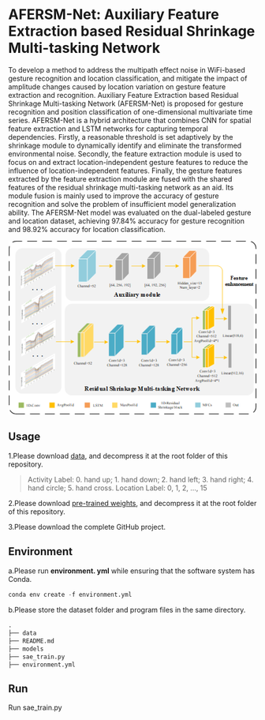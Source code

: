# AFERSM-Net: Auxiliary Feature Extraction based Residual Shrinkage Multi-tasking Network 

To develop a method to address the multipath effect noise in WiFi-based gesture recognition and location classification, and mitigate the impact of amplitude changes caused by location variation on gesture feature extraction and recognition.
Auxiliary Feature Extraction based Residual Shrinkage Multi-tasking Network (AFERSM-Net) is proposed for gesture recognition and position classification of one-dimensional multivariate time series. AFERSM-Net is a hybrid architecture that combines CNN for spatial feature extraction and LSTM networks for capturing temporal dependencies. Firstly, a reasonable threshold is set adaptively by the shrinkage module to dynamically identify and eliminate the transformed environmental noise. Secondly, the feature extraction module is used to focus on and extract location-independent gesture features to reduce the influence of location-independent features. Finally, the gesture features extracted by the feature extraction module are fused with the shared features of the residual shrinkage multi-tasking network as an aid. Its module fusion is mainly used to improve the accuracy of gesture recognition and solve the problem of insufficient model generalization ability.
The AFERSM-Net model was evaluated on the dual-labeled gesture and location dataset, achieving 97.84% accuracy for gesture recognition and 98.92% accuracy for location classification. 

![](https://github.com/Purecade-czx/AFERSM-Net/blob/main/Fig2.png)

## Usage

1.Please download [data](https://drive.google.com/open?id=1SCxUHbl6rNWM3kT0c-D4s_kyAero9_-o
), and decompress it at the root folder of this repository.

> Activity Label: 0. hand up;  1. hand down; 2. hand left; 3. hand right; 4. hand circle; 5. hand cross.
> Location Label: 0, 1, 2, ..., 15

2.Please download [pre-trained weights](https://drive.google.com/open?id=1UT61Gs746yijxiKvLyP0wHIPxi9MYz0Y), and decompress it at the root folder of this repository.

3.Please download the complete GitHub project.

## Environment

a.Please run **environment. yml** while ensuring that the software system has Conda.

```python
conda env create -f environment.yml
```

b.Please store the dataset folder and program files in the same directory.

```
.
├── data
├── README.md
├── models
├── sae_train.py
├── environment.yml

```



## Run

Run sae_train.py
